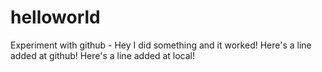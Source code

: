 helloworld
==========


Experiment with github - Hey I did something and it worked!
Here's a line added at github!
Here's a line added at local!
